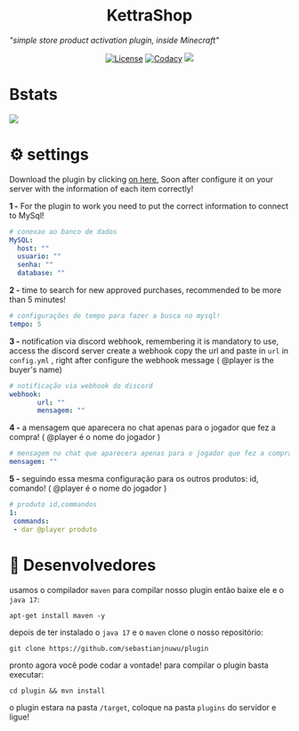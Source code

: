 <h1 align="center">KettraShop</h1>

   _"simple store product activation plugin, inside Minecraft"_

<p align="center">
  <a href="https://opensource.org/licenses/Apache-2.0"><img alt="License" src="https://img.shields.io/badge/License-Apache%202.0-blue.svg"/></a>
    <a href="https://app.codacy.com/gh/sebastianjnuwu/KettraShop?utm_source=github.com&utm_medium=referral&utm_content=sebastianjnuwu/KettraShop&utm_campaign=Badge_Grade_Settings"><img alt="Codacy" src="https://api.codacy.com/project/badge/Grade/2fd1d707e84c4701abf3803cef49b751"/></a>
  <a href="https://discord.gg/NDzFeDp8YE"><img src="https://discordapp.com/api/guilds/893997835412971570/widget.png"></a>
</p>

# Bstats

![](https://bstats.org/signatures/bukkit/KettraShop.svg)

# ⚙️ settings

Download the plugin by clicking [on here](https://github.com/sebastianjnuwu/KettraShop/releases/tag/1.2), Soon after configure it on your server with the information of each item correctly!

**1 -** For the plugin to work you need to put the correct information to connect to MySql!
```yml
# conexao ao banco de dados
MySQL:
  host: ""
  usuario: ""
  senha: ""
  database: ""
```

**2 -** time to search for new approved purchases, recommended to be more than 5 minutes!
```yml
# configurações de tempo para fazer a busca no mysql!
tempo: 5
```

**3 -** notification via discord webhook, remembering it is mandatory to use, access the discord server create a webhook copy the url and paste in `url` in `config.yml` , right after configure the webhook message ( @player is the buyer's name)
```yml
# notificação via webhook do discord
webhook:
       url: ""
       mensagem: ""
```

**4 -** a mensagem que aparecera no chat apenas para o jogador que fez a compra! ( @player é o nome do jogador )
```yml
# mensagem no chat que aparecera apenas para o jogador que fez a compra!
mensagem: ""
```

**5 -** seguindo essa mesma configuração para os outros produtos: id, comando! ( @player é o nome do jogador )
```yml
# produto id,commandos
1:
 commands:
 - dar @player produto
```

# 🔗 Desenvolvedores

 usamos o compilador `maven` para compilar nosso plugin então baixe ele e o `java 17`:
 ```
 apt-get install maven -y 
 ```
 
 depois de ter instalado o `java 17` e o `maven` clone o nosso repositório:
 ```
git clone https://github.com/sebastianjnuwu/plugin
```

 pronto agora você pode codar a vontade! para compilar o plugin basta executar:
 ```
 cd plugin && mvn install
```

o plugin estara na pasta `/target`, coloque na pasta `plugins` do servidor e ligue!
